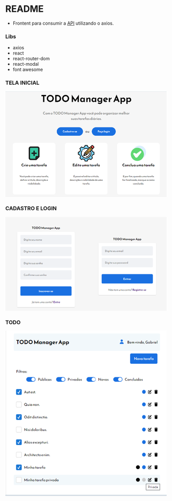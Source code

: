 # README

- Frontent para consumir a [API](https://github.com/gabrielneri/api-todo-manager-app) utilizando o axios.

### Libs

- axios
- react
- react-router-dom
- react-modal
- font awesome

### TELA INICIAL

<p align="center">
  <img src="/home.png" alt="Tela Inicial">
</p>

### CADASTRO E LOGIN

<p align="center">
  <img src="/sign.png" alt="Cadastro e Login">
</p>

### TODO

<p align="center">
  <img src="/todo.png" alt="Todo">
</p>
